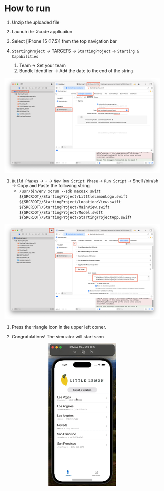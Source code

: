# How to run

1. Unzip the uploaded file

1. Launch the Xcode application

1. Select [iPhone 15 (17.5)] from the top navigation bar

1. `StartingProject` -> TARGETS -> `StartingProject` -> `Starting & Capabilities`
   1. Team -> Set your team
   1. Bundle Identifier -> Add the date to the end of the string

<p align="center">
     <img src="https://github.com/mukoubuchi/Little-Lemon-reservation-app/blob/main/image/howToRun_1.png">
</p>

1. `Build Phases` -> `+` -> `New Run Script Phase` -> `Run Script` -> Shell /bin/sh -> Copy and Paste the following string
   - `/usr/bin/env xcrun --sdk macosx swift ${SRCROOT}/StartingProject/LitttleLemonLogo.swift ${SRCROOT}/StartingProject/LocationsView.swift ${SRCROOT}/StartingProject/MainView.swift ${SRCROOT}/StartingProject/Model.swift ${SRCROOT}/StartingProject/StartingProjectApp.swift`

<p align="center">
     <img src="https://github.com/mukoubuchi/Little-Lemon-reservation-app/blob/main/image/howToRun_2.png">
</p>

1. Press the triangle icon in the upper left corner.

1. Congratulations! The simulator will start soon.

<p align="center">
     <img src="https://github.com/mukoubuchi/Little-Lemon-reservation-app/blob/main/image/littleLemonReservation.gif">
</p>